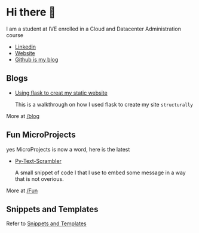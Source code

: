 # Hi there 👋

I am a student at IVE enrolled in a Cloud and Datacenter Administration course

- [Linkedin](https://www.linkedin.com/in/cch-karl/)
- [Website](https://karlcch.com/)
- [Github is my blog](https://github.com/ltekme)

## Blogs

- [Using flask to creat my static website](/blogs/2.using-flask-to-create-static-site.md)

    This is a walkthrough on how I used flask to create my site `structurally`

More at [/blog](/blogs)

## Fun MicroProjects

yes MicroProjects is now a word, here is the latest

- [Py-Text-Scrambler](/Fun/Py-Text-Scrambler)

    A small snippet of code I that I use to embed some message in a way that is not overious.

More at [/Fun](/Fun)

## Snippets and Templates

Refer to [Snippets and Templates](Snippets-and-Templates)
